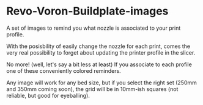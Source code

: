# Revo-Voron-Buildplate-images
A set of images to remind you what nozzle is associated to your print profile.

With the posisbility of easily change the nozzle for each print, comes the very real possibility to forget about updating the printer profile in the slicer.

No more! (well, let's say a bit less at least) 
If you associate to each profile one of these conveniently colored reminders.

Any image will work for any bed size, but if you select the right set (250mm and 350mm coming soon), the grid will be in 10mm-ish squares (not reliable, but good for eyeballing).
